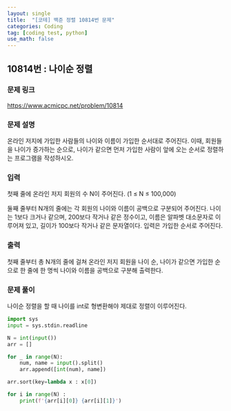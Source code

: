 ```yaml
---
layout: single
title:  "[코테] 백준 정렬 10814번 문제"
categories: Coding
tag: [coding test, python]
use_math: false
---
```


## 10814번 : 나이순 정렬
### 문제 링크
<https://www.acmicpc.net/problem/10814>

### 문제 설명
온라인 저지에 가입한 사람들의 나이와 이름이 가입한 순서대로 주어진다. 이때, 회원들을 나이가 증가하는 순으로, 나이가 같으면 먼저 가입한 사람이 앞에 오는 순서로 정렬하는 프로그램을 작성하시오.

### 입력
첫째 줄에 온라인 저지 회원의 수 N이 주어진다. (1 ≤ N ≤ 100,000)

둘째 줄부터 N개의 줄에는 각 회원의 나이와 이름이 공백으로 구분되어 주어진다. 나이는 1보다 크거나 같으며, 200보다 작거나 같은 정수이고, 이름은 알파벳 대소문자로 이루어져 있고, 길이가 100보다 작거나 같은 문자열이다. 입력은 가입한 순서로 주어진다.

### 출력
첫째 줄부터 총 N개의 줄에 걸쳐 온라인 저지 회원을 나이 순, 나이가 같으면 가입한 순으로 한 줄에 한 명씩 나이와 이름을 공백으로 구분해 출력한다.

### 문제 풀이
나이순 정렬을 할 때 나이를 int로 형변환해야 제대로 정렬이 이루어진다.


```python
import sys
input = sys.stdin.readline

N = int(input())
arr = []

for _ in range(N):
    num, name = input().split()
    arr.append([int(num), name])

arr.sort(key=lambda x : x[0])

for i in range(N) :
    print(f'{arr[i][0]} {arr[i][1]}')
```

